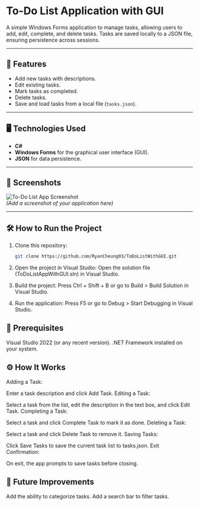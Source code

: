 # To-Do List Application with GUI

A simple Windows Forms application to manage tasks, allowing users to add, edit, complete, and delete tasks. Tasks are saved locally to a JSON file, ensuring persistence across sessions.

---

## 🚀 Features
- Add new tasks with descriptions.
- Edit existing tasks.
- Mark tasks as completed.
- Delete tasks.
- Save and load tasks from a local file (`tasks.json`).

---

## 🖥️ Technologies Used
- **C#**
- **Windows Forms** for the graphical user interface (GUI).
- **JSON** for data persistence.

---

## 📸 Screenshots
![To-Do List App Screenshot](#)  
*(Add a screenshot of your application here)*

---

## 🛠️ How to Run the Project
1. Clone this repository:
   ```bash
   git clone https://github.com/RyanCheung03/ToDoListWithGUI.git

2. Open the project in Visual Studio:
    Open the solution file (ToDoListAppWithGUI.sln) in Visual Studio.

3. Build the project:
    Press Ctrl + Shift + B or go to Build > Build Solution in Visual Studio.

4. Run the application:
    Press F5 or go to Debug > Start Debugging in Visual Studio.

## 📝 Prerequisites
Visual Studio 2022 (or any recent version).
.NET Framework installed on your system.

## ⚙️ How It Works
Adding a Task:

Enter a task description and click Add Task.
Editing a Task:

Select a task from the list, edit the description in the text box, and click Edit Task.
Completing a Task:

Select a task and click Complete Task to mark it as done.
Deleting a Task:

Select a task and click Delete Task to remove it.
Saving Tasks:

Click Save Tasks to save the current task list to tasks.json.
Exit Confirmation:

On exit, the app prompts to save tasks before closing.

## 🚧 Future Improvements
Add the ability to categorize tasks.
Add a search bar to filter tasks.

